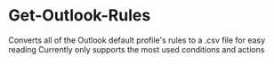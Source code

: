 # Get-Outlook-Rules
Converts all of the Outlook default profile's rules to a .csv file for easy reading
Currently only supports the most used conditions and actions
